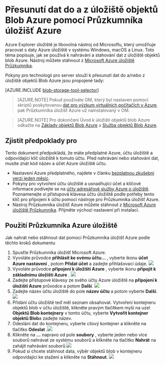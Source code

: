 <properties 
    pageTitle="Přesunutí dat do a z úložiště objektů Blob Azure pomocí Průzkumníka úložišť Azure | Microsoft Azure" 
    description="Přesunutí dat do a z úložiště objektů Blob Azure pomocí Průzkumníka úložišť Azure" 
    services="machine-learning,storage" 
    documentationCenter="" 
    authors="bradsev" 
    manager="jhubbard" 
    editor="cgronlun" />

<tags 
    ms.service="machine-learning" 
    ms.workload="data-services" 
    ms.tgt_pltfrm="na" 
    ms.devlang="na" 
    ms.topic="article" 
    ms.date="08/31/2016"
    ms.author="bradsev" />

# <a name="move-data-to-and-from-azure-blob-storage-using-azure-storage-explorer"></a>Přesunutí dat do a z úložiště objektů Blob Azure pomocí Průzkumníka úložišť Azure

Azure Explorer úložiště je libovolná nástroj od Microsoftu, který umožňuje pracovat s daty Azure úložiště v systému Windows, macOS a Linux. Toto téma popisuje, jak se používá k nahrávání a stahování dat z úložiště objektů blob Azure. Nástroj můžete stáhnout z [Microsoft Azure úložiště Průzkumníka](http://storageexplorer.com/).

Pokyny pro technologií pro server slouží k přesunutí dat do a/nebo z úložiště objektů Blob Azure jsou propojené tady:
 
[AZURE.INCLUDE [blob-storage-tool-selector](../../includes/machine-learning-blob-storage-tool-selector.md)]   

 
> [AZURE.NOTE] Pokud používáte OM, který byl nastaven pomocí skriptů poskytovanou [dat pro výzkum virtuálních počítačích v Azure](machine-learning-data-science-virtual-machines.md), pak Průzkumníka úložišť Azure už nainstalovaný v OM.
 
> [AZURE.NOTE] Pro dokončení Úvod k úložišti objektů blob Azure odkažte na [Základy objektů Blob Azure](../storage/storage-dotnet-how-to-use-blobs.md) a [Služba objektů Blob Azure](https://msdn.microsoft.com/library/azure/dd179376.aspx).   

## <a name="prerequisites"></a>Zjistit předpoklady pro

Tento dokument předpokládá, že máte předplatné Azure, účtu úložiště a odpovídající klíč úložiště k tomuto účtu. Před nahrávání nebo stahování dat, musíte znát kód název a účet Azure úložiště účtu. 

- Nastavení Azure předplatného, najdete v článku [bezplatnou zkušební verzi jeden měsíc](https://azure.microsoft.com/pricing/free-trial/).
- Pokyny pro vytvoření účtu úložiště a usnadňující účet a klíčové informace podívejte se na [účty adresářové služby Azure o úložiště](../storage/storage-create-storage-account.md). Poznamenejte si přístupová klávesa účtu úložiště podle potřeby tento klíč pro připojení k účtu pomocí nástroje pro Průzkumníka úložišť Azure.
- Nástroj Průzkumníka úložišť Azure můžete stáhnout z [Microsoft Azure úložiště Průzkumníka](http://storageexplorer.com/). Přijměte výchozí nastavení při instalaci.


<a id="explorer"></a>
## <a name="use-azure-storage-explorer"></a>Použití Průzkumníka Azure úložiště 

Jak nahrát nebo stáhnout dat pomocí Průzkumníka úložišť Azure podle těchto kroků dokumentu 

1.  Spusťte Průzkumníka úložišť Microsoft Azure.
2.  Vyvoláte průvodce **přihlásit ke svému účtu...** , vyberte ikonu **účet Azure nastavení** , potom **Přidat účet** a zadejte přihlašovací údaje. ![](./media/machine-learning-data-science-move-data-to-azure-blob-using-azure-storage-explorer/add-an-azure-store-account.png)
3.  Vyvoláte průvodce **připojení k úložišti Azure** , vyberte ikonu **připojit k základnímu úložišti Azure** . ![](./media/machine-learning-data-science-move-data-to-azure-blob-using-azure-storage-explorer/connect-to-azure-storage-1.png)
4. Zadejte přístupové klávesy ze svého účtu Azure úložiště na **připojení k úložišti Azure** průvodce a potom **Další**. ![](./media/machine-learning-data-science-move-data-to-azure-blob-using-azure-storage-explorer/connect-to-azure-storage-2.png)
5. Zadejte název účtu úložiště do pole **název účtu** a potom vyberte **Další**. ![](./media/machine-learning-data-science-move-data-to-azure-blob-using-azure-storage-explorer/attach-external-storage.png)
6. Přidání účtu úložiště teď měl seznam obsahovat. Vytvoření kontejneru objektů blob v účtu úložiště, klikněte pravým tlačítkem myši na uzel **Objektů Blob kontejnery** v tomto účtu, vyberte **Vytvořit kontejner objektů Blob**a zadejte název.
7. Odeslání dat do kontejneru, vyberte cílový kontejner a klikněte na tlačítko **Odeslat** .![](./media/machine-learning-data-science-move-data-to-azure-blob-using-azure-storage-explorer/storage-accounts.png)
8. Klikněte na **...** napravo od pole **soubory** , vyberte jeden nebo více souborů nahrávat ze systému souborů a klikněte na tlačítko **Nahrát** na zahájit nahrávání souborů.![](./media/machine-learning-data-science-move-data-to-azure-blob-using-azure-storage-explorer/upload-files-to-blob.png)
7. Pokud si chcete stáhnout data, výběr objektů blob v kontejneru odpovídající ke stažení a klikněte na **Stáhnout**. ![](./media/machine-learning-data-science-move-data-to-azure-blob-using-azure-storage-explorer/download-files-from-blob.png)


